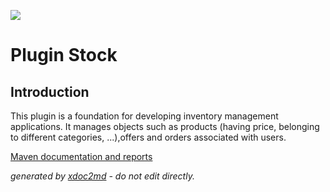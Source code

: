 ![](http://dev.lutece.paris.fr/jenkins/buildStatus/icon?job=stock-plugin-stock-deploy)
# Plugin Stock

## Introduction
This plugin is a foundation for developing inventory management applications. It manages objects such as products (having price, belonging to different categories, ...),offers and orders associated with users.

[Maven documentation and reports](http://dev.lutece.paris.fr/plugins/plugin-stock/)



 *generated by [xdoc2md](https://github.com/lutece-platform/tools-maven-xdoc2md-plugin) - do not edit directly.*
